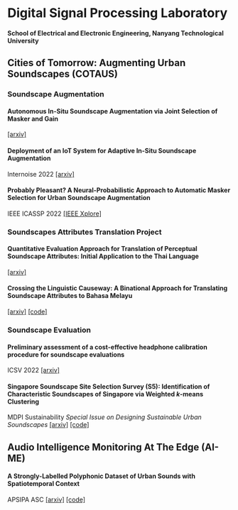 # Digital Signal Processing Laboratory
#### School of Electrical and Electronic Engineering, Nanyang Technological University

## Cities of Tomorrow: Augmenting Urban Soundscapes (COTAUS)

### Soundscape Augmentation

#### Autonomous In-Situ Soundscape Augmentation via Joint Selection of Masker and Gain 
[[arxiv]](https://arxiv.org/abs/2204.13883)

#### 	Deployment of an IoT System for Adaptive In-Situ Soundscape Augmentation 
Internoise 2022 [[arxiv]](https://arxiv.org/abs/2204.13890)

#### Probably Pleasant? A Neural-Probabilistic Approach to Automatic Masker Selection for Urban Soundscape Augmentation
IEEE ICASSP 2022 [[IEEE Xplore]](https://ieeexplore.ieee.org/document/9746897)

### Soundscapes Attributes Translation Project

#### 	Quantitative Evaluation Approach for Translation of Perceptual Soundscape Attributes: Initial Application to the Thai Language 
[[arxiv]](https://arxiv.org/abs/2203.12245)

#### Crossing the Linguistic Causeway: A Binational Approach for Translating Soundscape Attributes to Bahasa Melayu 
[[arxiv]](https://arxiv.org/abs/2206.03104) [[code]](https://github.com/ntudsp/satp-zsm-stage1)

### Soundscape Evaluation

#### Preliminary assessment of a cost-effective headphone calibration procedure for soundscape evaluations 
ICSV 2022 [[arxiv]](https://arxiv.org/abs/2205.04728)

#### Singapore Soundscape Site Selection Survey (S5): Identification of Characteristic Soundscapes of Singapore via Weighted _k_-means Clustering
MDPI Sustainability _Special Issue on Designing Sustainable Urban Soundscapes_ [[arxiv]](https://arxiv.org/abs/2206.03112) [[code]](https://github.com/ntudsp/singapore-soundscape-site-selection-survey)

## Audio Intelligence Monitoring At The Edge (AI-ME)

#### 	A Strongly-Labelled Polyphonic Dataset of Urban Sounds with Spatiotemporal Context 

APSIPA ASC [[arxiv]](https://arxiv.org/abs/2111.02006) [[code]](https://github.com/ntudsp/singapura)
